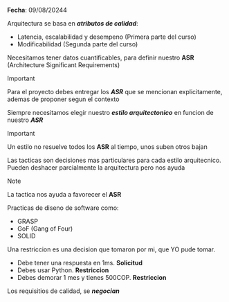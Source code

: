 **Fecha**: 09/08/20244

Arquitectura se basa en ***atributos de calidad***:

- Latencia, escalabilidad y desempeno (Primera parte del curso)
- Modificabilidad (Segunda parte del curso)

Necesitamos tener datos cuantificables, para definir nuestro **ASR** (Architecture Significant Requirements)

>[!IMPORTANT]
>Para el proyecto debes entregar los ***ASR*** que se mencionan explicitamente, ademas de proponer segun el contexto
>

Siempre necesitamos elegir nuestro ***estilo arquitectonico*** en funcion de nuestro ***ASR***

>[!IMPORTANT]
>Un estilo no resuelve todos los **ASR** al tiempo, unos suben otros bajan

Las tacticas son decisiones mas particulares para cada estilo arquitecnico. Pueden deshacer parcialmente la arquitectura pero nos ayuda

>[!NOTE]
>La tactica nos ayuda a favorecer el **ASR**

Practicas de diseno de software como:

- GRASP
- GoF (Gang of Four)
- SOLID

Una restriccion es una decision que tomaron por mi, que YO pude tomar.

- Debe tener una respuesta en 1ms.  **Solicitud**
- Debes usar Python. **Restriccion**
- Debes demorar 1 mes y tienes 500COP. **Restriccion**

Los requisitios de calidad, se ***negocian***
